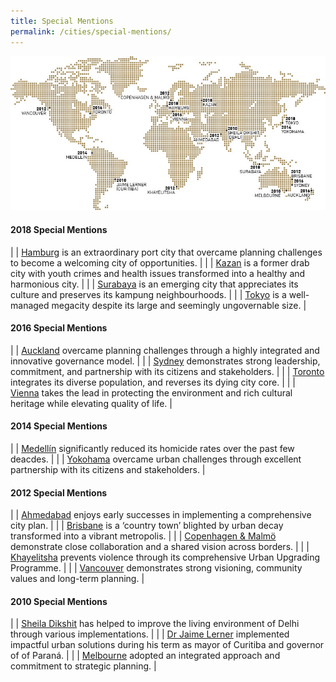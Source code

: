 ```yaml
---
title: Special Mentions
permalink: /cities/special-mentions/
---
```


![Special Mentions](/images/laureates/worldmap-special-mentions.jpg/)

#### **2018 Special Mentions**

| | [Hamburg](/hamburg/) is an extraordinary port city that overcame planning challenges to become a welcoming city of opportunities. | 
| | [Kazan](/kazan/) is a former drab city with youth crimes and health issues transformed into a healthy and harmonious city. |
| | [Surabaya](/surabaya/) is an emerging city that appreciates its culture and preserves its kampung neighbourhoods. | 
| | [Tokyo](/tokyo/) is a well-managed megacity despite its large and seemingly ungovernable size. |

#### **2016 Special Mentions**

| | [Auckland](/auckland/) overcame planning challenges through a highly integrated and innovative governance model. |
| | [Sydney](/sydney/) demonstrates strong leadership, commitment, and partnership with its citizens and stakeholders. |
| | [Toronto](/toronto/) integrates its diverse population, and reverses its dying city core. | 
| | [Vienna](/vienna/) takes the lead in protecting the environment and rich cultural heritage while elevating quality of life. | 

#### **2014 Special Mentions**

| | [Medellín](/medellin-special-mention/) significantly reduced its homicide rates over the past few deacdes. | 
| | [Yokohama](/yokohama/) overcame urban challenges through excellent partnership with its citizens and stakeholders. | 

#### **2012 Special Mentions**

| | [Ahmedabad](/ahmedabad/) enjoys early successes in implementing a comprehensive city plan. | 
| | [Brisbane](/brisbane/) is a ‘country town’ blighted by urban decay transformed into a vibrant metropolis. | 
| | [Copenhagen & Malmö](/copenhagen-malmo/) demonstrate close collaboration and a shared vision across borders. | 
| | [Khayelitsha](/khayelitsha/) prevents violence through its comprehensive Urban Upgrading Programme. | 
| | [Vancouver](/vancouver/) demonstrates strong visioning, community values and long-term planning. | 

#### **2010 Special Mentions**

| | [Sheila Dikshit](/sheila-dikshit/) has helped to improve the living environment of Delhi through various implementations. | 
| | [Dr Jaime Lerner](/jaime-lerner/) implemented impactful urban solutions during his term as mayor of Curitiba and governor of of Paraná. | 
| | [Melbourne](/melbourne/) adopted an integrated approach and commitment to strategic planning. | 
